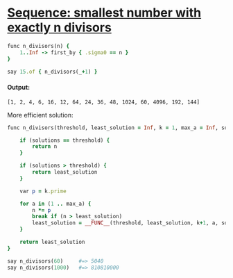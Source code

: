 [1]: https://rosettacode.org/wiki/Sequence:_smallest_number_with_exactly_n_divisors

# [Sequence: smallest number with exactly n divisors][1]

```ruby
func n_divisors(n) {
    1..Inf -> first_by { .sigma0 == n }
}

say 15.of { n_divisors(_+1) }
```

#### Output:
```
[1, 2, 4, 6, 16, 12, 64, 24, 36, 48, 1024, 60, 4096, 192, 144]
```


More efficient solution:

```ruby
func n_divisors(threshold, least_solution = Inf, k = 1, max_a = Inf, solutions = 1, n = 1) {

    if (solutions == threshold) {
        return n
    }

    if (solutions > threshold) {
        return least_solution
    }

    var p = k.prime

    for a in (1 .. max_a) {
        n *= p
        break if (n > least_solution)
        least_solution = __FUNC__(threshold, least_solution, k+1, a, solutions * (a + 1), n)
    }

    return least_solution
}

say n_divisors(60)     #=> 5040
say n_divisors(1000)   #=> 810810000
```
